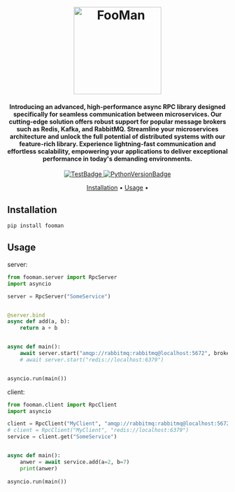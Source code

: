 <h1 align="center">
  <br>
  <a href="https://amirbahador-hub.github.io/fooman/"><img src="https://raw.githubusercontent.com/amirbahador-hub/fooman/main/logo.png" alt="FooMan" width="200"></a>
</h1>

<h4 align="center">Introducing an advanced, high-performance async RPC library designed specifically for seamless communication between microservices. Our cutting-edge solution offers robust support for popular message brokers such as Redis, Kafka, and RabbitMQ. Streamline your microservices architecture and unlock the full potential of distributed systems with our feature-rich library. Experience lightning-fast communication and effortless scalability, empowering your applications to deliver exceptional performance in today's demanding environments.</h4>

<p align="center">
  <a href="https://img.shields.io/badge/test-pass-green">
    <img src="https://img.shields.io/badge/test-pass-brightgreen"
         alt="TestBadge">
  </a>
  <a href="https://img.shields.io/badge/python-3.10-blue">
    <img src="https://img.shields.io/badge/python-3.10-blue"
         alt="PythonVersionBadge">
  </a>


</p>


<p align="center">
  <a href="#installation">Installation</a> •
  <a href="#usage">Usage</a> •
</p>

## Installation
```bash
pip install fooman
```

## Usage
server:
```python
from fooman.server import RpcServer
import asyncio

server = RpcServer("SomeService")


@server.bind
async def add(a, b):
    return a + b


async def main():
    await server.start("amqp://rabbitmq:rabbitmq@localhost:5672", broker_type="rabbitmq")
    # await server.start("redis://localhost:6379")


asyncio.run(main())
```
client:
```python
from fooman.client import RpcClient
import asyncio

client = RpcClient("MyClient", "amqp://rabbitmq:rabbitmq@localhost:5672", broker_type="rabbitmq")
# client = RpcClient("MyClient", "redis://localhost:6379")
service = client.get("SomeService")


async def main():
    anwer = await service.add(a=2, b=7)
    print(anwer)
    
asyncio.run(main())
```
